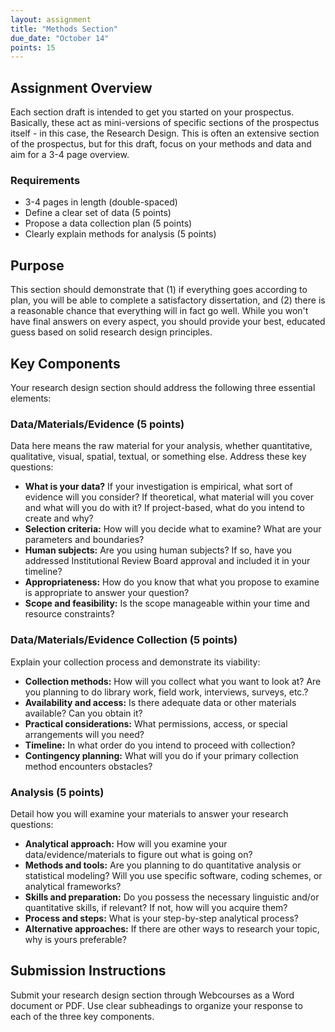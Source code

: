 ```yaml
---
layout: assignment
title: "Methods Section"
due_date: "October 14"
points: 15
---
```


## Assignment Overview

Each section draft is intended to get you started on your prospectus. Basically, these act as mini-versions of specific sections of the prospectus itself - in this case, the Research Design. This is often an extensive section of the prospectus, but for this draft, focus on your methods and data and aim for a 3-4 page overview.

<div class="assignment-requirements">
<h3>Requirements</h3>
<ul>
<li>3-4 pages in length (double-spaced)</li>
<li>Define a clear set of data (5 points)</li>
<li>Propose a data collection plan (5 points)</li>
<li>Clearly explain methods for analysis (5 points)</li>
</ul>
</div>

## Purpose

This section should demonstrate that (1) if everything goes according to plan, you will be able to complete a satisfactory dissertation, and (2) there is a reasonable chance that everything will in fact go well. While you won't have final answers on every aspect, you should provide your best, educated guess based on solid research design principles.

## Key Components

Your research design section should address the following three essential elements:

### Data/Materials/Evidence (5 points)
Data here means the raw material for your analysis, whether quantitative, qualitative, visual, spatial, textual, or something else. Address these key questions:

- **What is your data?** If your investigation is empirical, what sort of evidence will you consider? If theoretical, what material will you cover and what will you do with it? If project-based, what do you intend to create and why?
- **Selection criteria:** How will you decide what to examine? What are your parameters and boundaries?
- **Human subjects:** Are you using human subjects? If so, have you addressed Institutional Review Board approval and included it in your timeline?
- **Appropriateness:** How do you know that what you propose to examine is appropriate to answer your question?
- **Scope and feasibility:** Is the scope manageable within your time and resource constraints?

### Data/Materials/Evidence Collection (5 points)
Explain your collection process and demonstrate its viability:

- **Collection methods:** How will you collect what you want to look at? Are you planning to do library work, field work, interviews, surveys, etc.?
- **Availability and access:** Is there adequate data or other materials available? Can you obtain it?
- **Practical considerations:** What permissions, access, or special arrangements will you need?
- **Timeline:** In what order do you intend to proceed with collection?
- **Contingency planning:** What will you do if your primary collection method encounters obstacles?

### Analysis (5 points)
Detail how you will examine your materials to answer your research questions:

- **Analytical approach:** How will you examine your data/evidence/materials to figure out what is going on?
- **Methods and tools:** Are you planning to do quantitative analysis or statistical modeling? Will you use specific software, coding schemes, or analytical frameworks?
- **Skills and preparation:** Do you possess the necessary linguistic and/or quantitative skills, if relevant? If not, how will you acquire them?
- **Process and steps:** What is your step-by-step analytical process?
- **Alternative approaches:** If there are other ways to research your topic, why is yours preferable?

## Submission Instructions

Submit your research design section through Webcourses as a Word document or PDF. Use clear subheadings to organize your response to each of the three key components.
